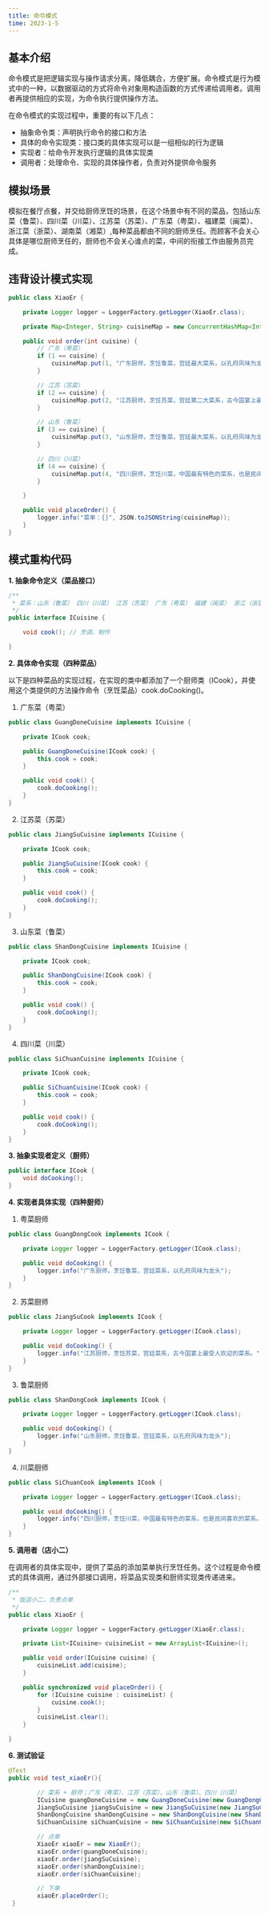 ```yaml
---
title: 命令模式
time: 2023-1-5
---
```


## 基本介绍

命令模式是把逻辑实现与操作请求分离，降低耦合，方便扩展。命令模式是行为模式中的一种，以数据驱动的方式将命令对象用构造函数的方式传递给调用者。调用者再提供相应的实现，为命令执行提供操作方法。

在命令模式的实现过程中，重要的有以下几点：

- 抽象命令类：声明执行命令的接口和方法
- 具体的命令实现类：接口类的具体实现可以是一组相似的行为逻辑
- 实现者：给命令开发执行逻辑的具体实现类
- 调用者：处理命令、实现的具体操作者，负责对外提供命令服务

## 模拟场景

模拟在餐厅点餐，并交给厨师烹饪的场景，在这个场景中有不同的菜品，包括山东菜（鲁菜）、四川菜（川菜）、江苏菜（苏菜）、广东菜（粤菜）、福建菜（闽菜）、浙江菜（浙菜）、湖南菜（湘菜）,每种菜品都由不同的厨师烹任。而顾客不会关心具体是哪位厨师烹任的，厨师也不会关心谁点的菜，中间的衔接工作由服务员完成。

## 违背设计模式实现

~~~ java
public class XiaoEr {

    private Logger logger = LoggerFactory.getLogger(XiaoEr.class);

    private Map<Integer, String> cuisineMap = new ConcurrentHashMap<Integer, String>();

    public void order(int cuisine) {
        // 广东（粤菜）
        if (1 == cuisine) {
            cuisineMap.put(1, "广东厨师，烹饪鲁菜，宫廷最大菜系，以孔府风味为龙头");
        }

        // 江苏（苏菜）
        if (2 == cuisine) {
            cuisineMap.put(2, "江苏厨师，烹饪苏菜，宫廷第二大菜系，古今国宴上最受人欢迎的菜系。");
        }

        // 山东（鲁菜）
        if (3 == cuisine) {
            cuisineMap.put(3, "山东厨师，烹饪鲁菜，宫廷最大菜系，以孔府风味为龙头.");
        }

        // 四川（川菜）
        if (4 == cuisine) {
            cuisineMap.put(4, "四川厨师，烹饪川菜，中国最有特色的菜系，也是民间最大菜系。");
        }

    }

    public void placeOrder() {
        logger.info("菜单：{}", JSON.toJSONString(cuisineMap));
    }
}
~~~

## 模式重构代码

**1. 抽象命令定义（菜品接口）**

~~~ java
/**
 * 菜系：山东（鲁菜） 四川（川菜） 江苏（苏菜） 广东（粤菜） 福建（闽菜） 浙江（浙菜） 湖南（湘菜） 安徽（徽菜）
 */
public interface ICuisine {

    void cook(); // 烹调、制作

}
~~~



**2. 具体命令实现（四种菜品）**

以下是四种菜品的实现过程，在实现的类中都添加了一个厨师类（ICook），并使用这个类提供的方法操作命令（烹饪菜品）cook.doCooking()。

1. 广东菜（粤菜）

~~~ java
public class GuangDoneCuisine implements ICuisine {

    private ICook cook;

    public GuangDoneCuisine(ICook cook) {
        this.cook = cook;
    }

    public void cook() {
        cook.doCooking();
    }
}
~~~



2. 江苏菜（苏菜）

~~~ java
public class JiangSuCuisine implements ICuisine {

    private ICook cook;

    public JiangSuCuisine(ICook cook) {
        this.cook = cook;
    }

    public void cook() {
        cook.doCooking();
    }
}
~~~



3. 山东菜（鲁菜）

~~~ java
public class ShanDongCuisine implements ICuisine {

    private ICook cook;

    public ShanDongCuisine(ICook cook) {
        this.cook = cook;
    }

    public void cook() {
        cook.doCooking();
    }
}
~~~



4. 四川菜（川菜）

~~~ java
public class SiChuanCuisine implements ICuisine {

    private ICook cook;

    public SiChuanCuisine(ICook cook) {
        this.cook = cook;
    }

    public void cook() {
        cook.doCooking();
    }
}
~~~

**3. 抽象实现者定义（厨师）**

~~~ java
public interface ICook {
    void doCooking();
}
~~~

**4. 实现者具体实现（四种厨师）**

1. 粤菜厨师

~~~~ java
public class GuangDongCook implements ICook {

    private Logger logger = LoggerFactory.getLogger(ICook.class);

    public void doCooking() {
        logger.info("广东厨师，烹饪鲁菜，宫廷菜系，以孔府风味为龙头");
    }
}
~~~~

2. 苏菜厨师

~~~ java
public class JiangSuCook implements ICook {

    private Logger logger = LoggerFactory.getLogger(ICook.class);

    public void doCooking() {
        logger.info("江苏厨师，烹饪苏菜，宫廷菜系，古今国宴上最受人欢迎的菜系。");
    }
}
~~~

3. 鲁菜厨师

~~~ java
public class ShanDongCook implements ICook {

    private Logger logger = LoggerFactory.getLogger(ICook.class);

    public void doCooking() {
        logger.info("山东厨师，烹饪鲁菜，宫廷菜系，以孔府风味为龙头");
    }
}
~~~

4. 川菜厨师

~~~ java
public class SiChuanCook implements ICook {

    private Logger logger = LoggerFactory.getLogger(ICook.class);

    public void doCooking() {
        logger.info("四川厨师，烹饪川菜，中国最有特色的菜系，也是民间喜欢的菜系。");
    }
}
~~~



**5. 调用者（店小二）**

在调用者的具体实现中，提供了菜品的添加菜单执行烹饪任务。这个过程是命令模式的具体调用，通过外部接口调用，将菜品实现类和厨师实现类传递进来。

~~~~ java
/**
 * 饭店小二，负责点单
 */
public class XiaoEr {

    private Logger logger = LoggerFactory.getLogger(XiaoEr.class);

    private List<ICuisine> cuisineList = new ArrayList<ICuisine>();

    public void order(ICuisine cuisine) {
        cuisineList.add(cuisine);
    }

    public synchronized void placeOrder() {
        for (ICuisine cuisine : cuisineList) {
            cuisine.cook();
        }
        cuisineList.clear();
    }

}
~~~~



**6. 测试验证**

~~~ java
@Test
public void test_xiaoEr(){

        // 菜系 + 厨师；广东（粤菜）、江苏（苏菜）、山东（鲁菜）、四川（川菜）
        ICuisine guangDoneCuisine = new GuangDoneCuisine(new GuangDongCook());
        JiangSuCuisine jiangSuCuisine = new JiangSuCuisine(new JiangSuCook());
        ShanDongCuisine shanDongCuisine = new ShanDongCuisine(new ShanDongCook());
        SiChuanCuisine siChuanCuisine = new SiChuanCuisine(new SiChuanCook());

        // 点单
        XiaoEr xiaoEr = new XiaoEr();
        xiaoEr.order(guangDoneCuisine);
        xiaoEr.order(jiangSuCuisine);
        xiaoEr.order(shanDongCuisine);
        xiaoEr.order(siChuanCuisine);

        // 下单
        xiaoEr.placeOrder();
 }
~~~

